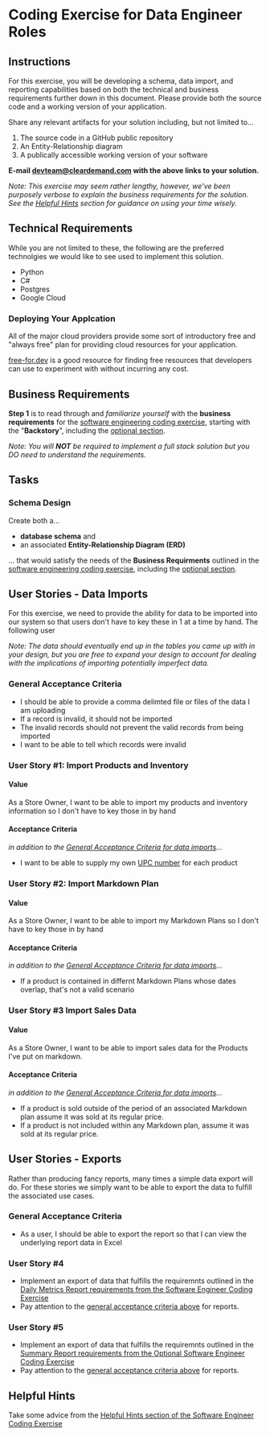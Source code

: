 # Coding Exercise for Data Engineer Roles

## Instructions

For this exercise, you will be developing a schema, data import, and reporting capabilities based on both the technical and business requirements further down in this document. Please provide both the source code and a working version of your application.

Share any relevant artifacts for your solution including, but not limited to...
  1. The source code in a GitHub public repository
  1. An Entity-Relationship diagram
  1. A publically accessible working version of your software

**E-mail devteam@cleardemand.com with the above links to your solution.**

_Note: This exercise may seem rather lengthy, however, we've been purposely verbose to explain the business requirements for the solution.  See the [Helpful Hints](#helpful-hints) section for guidance on using your time wisely._

## Technical Requirements

While you are not limited to these, the following are the preferred technolgies we would like to see used to implement this solution.

* Python
* C#
* Postgres
* Google Cloud

### Deploying Your Applcation

All of the major cloud providers provide some sort of introductory free and "always free" plan for providing cloud resources for your application.

[free-for.dev](https://free-for.dev/) is a good resource for finding free resources that developers can use to experiment with without incurring any cost.

## Business Requirements

**Step 1** is to read through and *familiarize yourself* with the **business requirements** for the [software engineering coding exercise](../software_engineer/software_engineer_coding_exercise.md), starting with the "**Backstory**", including the [optional section](../software_engineer/software_engineer_coding_exercise_optional.md).

*Note: You will **NOT** be required to implement a full stack solution but you DO need to understand the requirements.*

## Tasks

### Schema Design

Create both a...

* **database schema** and
* an associated **Entity-Relationship Diagram (ERD)**

 ... that would satisfy the needs of the **Business Requirments** outlined in the [software engineering coding exercise](../software_engineer/software_engineer_coding_exercise.md), including the [optional section](../software_engineer/software_engineer_coding_exercise_optional.md).

## User Stories - Data Imports

For this exercise, we need to provide the ability for data to be imported into our system so that users don't have to key these in 1 at a time by hand. The following user

_Note: The data should eventually end up in the tables you came up with in your design, but you are free to expand your design to account for dealing with the implications of importing potentially imperfect data._

### General Acceptance Criteria
* I should be able to provide a comma delimted file or files of the data I am uploading
* If a record is invalid, it should not be imported
* The invalid records should not prevent the valid records from being imported
* I want to be able to tell which records were invalid

### User Story #1: Import Products and Inventory

#### Value

As a Store Owner, I want to be able to import my products and inventory information so I don't have to key those in by hand

#### Acceptance Criteria

_in addition to the [General Acceptance Criteria for data imports](#general-acceptance-criteria)..._
* I want to be able to supply my own [UPC number](https://en.wikipedia.org/wiki/Universal_Product_Code) for each product

### User Story #2: Import Markdown Plan

#### Value

As a Store Owner, I want to be able to import my Markdown Plans so I don't have to key those in by hand

#### Acceptance Criteria

_in addition to the [General Acceptance Criteria for data imports](#general-acceptance-criteria)..._
* If a product is contained in differnt Markdown Plans whose dates overlap, that's not a valid scenario

### User Story #3 Import Sales Data

#### Value

As a Store Owner, I want to be able to import sales data for the Products I've put on markdown.

#### Acceptance Criteria

_in addition to the [General Acceptance Criteria for data imports](#general-acceptance-criteria)..._
* If a product is sold outside of the period of an associated Markdown plan
  assume it was sold at its regular price.
* If a product is not included within any Markdown plan, assume it was sold at its regular price.

## User Stories - Exports

Rather than producing fancy reports, many times a simple data export will do.  For these stories we simply want to be able to export the data to fulfill the associated use cases.

### General Acceptance Criteria
* As a user, I should be able to export the report so that I can view the underlying report data in Excel

### User Story #4

* Implement an export of data that fulfills the requiremnts outlined in the [Daily Metrics Report requirements from the Software Engineer Coding Exercise](../software_engineer/software_engineer_coding_exercise.md#user-story-4-see-daily-metrics)
* Pay attention to the [general acceptance criteria above](#general-acceptance-criteria-1) for reports.

### User Story #5
* Implement an export of data that fulfills the requiremnts outlined in the [Summary Report requirements from the Optional Software Engineer Coding Exercise](../software_engineer/software_engineer_coding_exercise_optional.md#user-story-5-view-a-summary-report)
* Pay attention to the [general acceptance criteria above](#general-acceptance-criteria-1) for reports.

## Helpful Hints

Take some advice from the [Helpful Hints section of the Software Engineer Coding Exercise](../software_engineer/software_engineer_coding_exercise.md#helpful-hints)